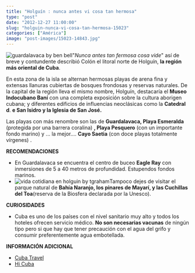 ```yaml
---
title: "Holguín : nunca antes vi cosa tan hermosa"
type: "post"
date: "2012-12-27 11:00:00"
slug: "holguin-nunca-vi-cosa-tan-hermosa-15023"
categories: ["América"]
image: "post-images/15023-14843.jpg"
---
```


 ![guardalavaca by ben bell](post-images/15023-14843.jpg "guardalavaca by ben bell")"*Nunca antes tan fermosa cosa vide*" así de breve y contundente describió Colón el litoral norte de Holguín, **la región más oriental de Cuba**.

 En esta zona de la isla se alternan hermosas playas de arena fina y extensas llanuras cubiertas de bosques frondosas y reservas naturales. De la capital de la región lleva el mismo nombre, Holguín, destacaría el **Museo Indocubano Baní** con una completa exposición sobre la cultura aborigen cubana; y diferentes edificios de influencias neoclásicas como la **Catedral d**. **e San Isidro y la Iglesia de San José.**

 Las playas con más renombre son las de **Guardalavaca, Playa Esmeralda** (protegida por una barrera coralina) **, Playa Pesquero** (con un importante fondo marino) y ... la mejor.... **Cayo Saetia** (con doce playas totalmente vírgenes) .

 **RECOMENDACIONES**

- En Guardalavaca se encuentra el centro de buceo **Eagle Ray** con inmersiones de 5 a 40 metros de profundidad. Estupendos fondos marinos.
- ![vida cotidiana en holguin by tgraham](post-images/15023-14844.jpg "vida cotidiana en holguin by tgraham")Tampoco dejes de visitar el parque natural de **Bahía Naranjo, los pinares de Mayarí, y las Cuchillas del Toa**(reserva de la Biosfera declarada por la Unesco).

 **CURIOSIDADES**

- Cuba es uno de los países con el nivel sanitario muy alto y todos los hoteles ofrecen servicio médico. **No son necesarias vacunas** de ningún tipo pero si que hay que tener precaución con el agua del grifo y consumir preferentemente agua embotellada.

 **INFORMACIÓN ADICIONAL**

- [Cuba Travel](http://www.cubatravel.cu/client/home/index.php)
- [Hi Cuba](http://www.hicuba.com/Mapas/holguin/holguin.htm)